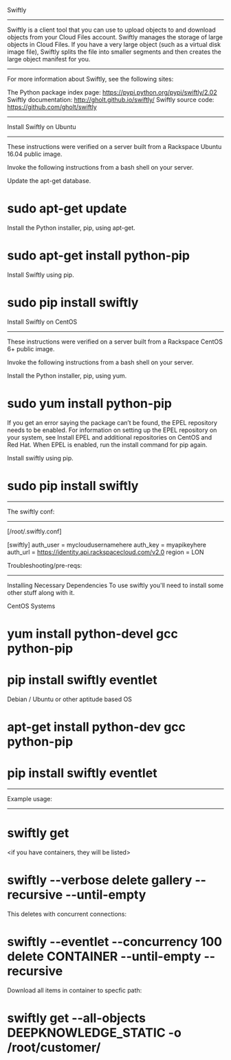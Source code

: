 Swiftly
*******

Swiftly is a client tool that you can use to upload objects to and download objects from your Cloud Files account. Swiftly manages the storage of large objects in Cloud Files. If you have a very large object (such as a virtual disk image file), Swiftly splits the file into smaller segments and then creates the large object manifest for you.
************************************************************************
For more information about Swiftly, see the following sites:

The Python package index page: https://pypi.python.org/pypi/swiftly/2.02
Swiftly documentation: http://gholt.github.io/swiftly/
Swiftly source code: https://github.com/gholt/swiftly
************************************************************************

Install Swiftly on Ubuntu 
*************************
These instructions were verified on a server built from a Rackspace Ubuntu 16.04 public image.

Invoke the following instructions from a bash shell on your server.

Update the apt-get database.

# sudo apt-get update
Install the Python installer, pip, using apt-get.

# sudo apt-get install python-pip
Install Swiftly using pip.

# sudo pip install swiftly

Install Swiftly on CentOS
*************************
These instructions were verified on a server built from a Rackspace CentOS 6+ public image.

Invoke the following instructions from a bash shell on your server.

Install the Python installer, pip, using yum.

# sudo yum install python-pip
If you get an error saying the package can’t be found, the EPEL repository needs to be enabled. For information on setting up the EPEL repository on your system, see Install EPEL and additional repositories on CentOS and Red Hat. When EPEL is enabled, run the install command for pip again.

Install swiftly using pip.

# sudo pip install swiftly
**********************************************************

The swiftly conf:
**********************************************************
[/root/.swiftly.conf]

[swiftly]
auth_user = mycloudusernamehere
auth_key = myapikeyhere
auth_url = https://identity.api.rackspacecloud.com/v2.0
region = LON

Troubleshooting/pre-reqs:
**********************************************************
Installing Necessary Dependencies
To use swiftly you'll need to install some other stuff along with it.

CentOS Systems
# yum install python-devel gcc python-pip
# pip install swiftly eventlet
 
Debian / Ubuntu or other aptitude based OS 
# apt-get install python-dev gcc python-pip
# pip install swiftly eventlet
**********************************************************

Example usage:
***************
# swiftly get
<if you have containers, they will be listed>

# swiftly --verbose delete gallery --recursive --until-empty

This deletes with concurrent connections:
# swiftly --eventlet --concurrency 100 delete CONTAINER --until-empty --recursive

Download all items in container to specfic path:
# swiftly get --all-objects DEEPKNOWLEDGE_STATIC -o /root/customer/

